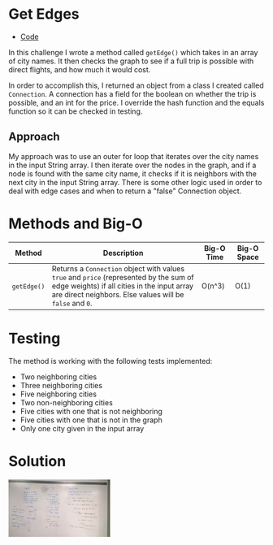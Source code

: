 # Get Edges
* [Code](../src/main/java/graph)

In this challenge I wrote a method called `getEdge()` which takes in an array of city names. It then checks the graph to see if a full trip is possible with direct flights, and how much it would cost.

In order to accomplish this, I returned an object from a class I created called `Connection`.  A connection has a field for the boolean on whether the trip is possible, and an int for the price.  I override the hash function and the equals function so it can be checked in testing.

## Approach

My approach was to use an outer for loop that iterates over the city names in the input String array.  I then iterate over the nodes in the graph, and if a node is found with the same city name, it checks if it is neighbors with the next city in the input String array.  There is some other logic used in order to deal with edge cases and when to return a "false" Connection object.



# Methods and Big-O

| Method           | Description                                                                                                                                                                                           | Big-O Time   | Big-O Space  |
|------------------|-------------------------------------------------------------------------------------------------------------------------------------------------------------------------------------------------------|--------------|--------------|
| `getEdge()`      | Returns a `Connection` object with values `true` and `price` (represented by the sum of edge weights) if all cities in the input array are direct neighbors.  Else values will be `false` and `0`.    | O(n^3)       | O(1)         |



# Testing

The method is working with the following tests implemented:
* Two neighboring cities
* Three neighboring cities
* Five neighboring cities
* Two non-neighboring cities
* Five cities with one that is not neighboring
* Five cities with one that is not in the graph
* Only one city given in the input array


# Solution

  <img src="../assets/graph-getedge.jpg"
       alt="White Board Picture"
       style="float: left; margin-right: 10px; width: 200px;" />



